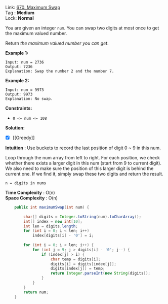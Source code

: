 Link: [670. Maximum Swap](https://leetcode.com/problems/maximum-swap/) <br>
Tag : **Medium**<br>
Lock: **Normal**

You are given an integer `num`. You can swap two digits at most once to get the maximum valued number.

Return _the maximum valued number you can get_.

**Example 1:**
```
Input: num = 2736
Output: 7236
Explanation: Swap the number 2 and the number 7.
```

**Example 2:**
```
Input: num = 9973
Output: 9973
Explanation: No swap.
```

**Constraints:**
-   `0 <= num <= 108`

**Solution:**

- [x] [[Greedy]]

**Intuition** :
Use buckets to record the last position of digit 0 ~ 9 in this num.

Loop through the num array from left to right. For each position, we check whether there exists a larger digit in this num (start from 9 to current digit). We also need to make sure the position of this larger digit is behind the current one. If we find it, simply swap these two digits and return the result.

```
n = digits in nums
```
**Time Complexity** : O(n)<br>
**Space Complexity** : O(n)

```java
    public int maximumSwap(int num) {
        
        char[] digits = Integer.toString(num).toCharArray();
        int[] index = new int[10];
        int len = digits.length;
        for (int i = 0; i < len; i++)
            index[digits[i] - '0'] = i;
        
        for (int i = 0; i < len; i++) {
            for (int j = 9; j > digits[i] - '0'; j--) {
                if (index[j] > i) {
                    char temp = digits[i];
                    digits[i] = digits[index[j]];
                    digits[index[j]] = temp;
                    return Integer.parseInt(new String(digits));
                }
            }
        }
        return num;
    }
```
